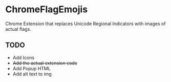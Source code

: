# ChromeFlagEmojis

Chrome Extension that replaces Unicode Regional Indicators with images of actual flags.

## TODO

* Add Icons
* ~~Add the actual extension code~~
* Add Popup HTML
* Add alt text to img
